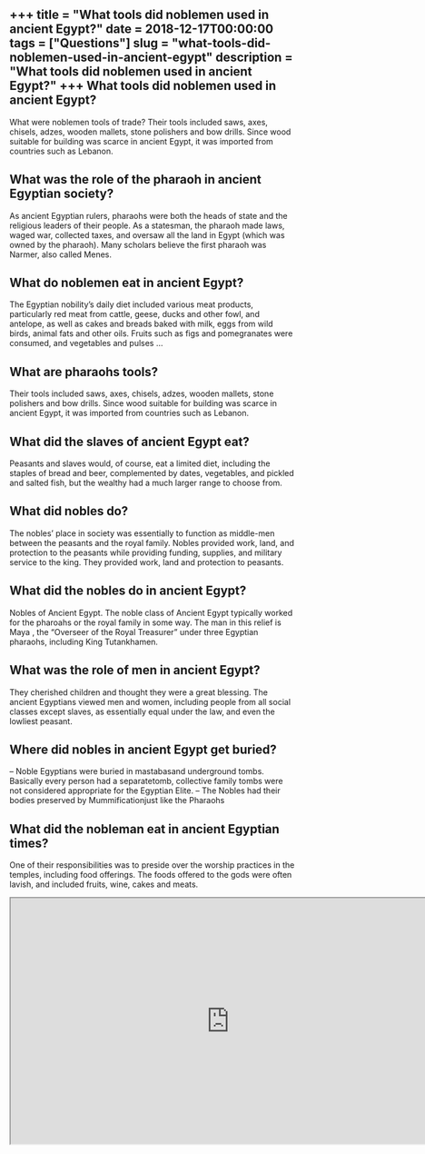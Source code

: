 +++
title = "What tools did noblemen used in ancient Egypt?"
date = 2018-12-17T00:00:00
tags = ["Questions"]
slug = "what-tools-did-noblemen-used-in-ancient-egypt"
description = "What tools did noblemen used in ancient Egypt?"
+++
What tools did noblemen used in ancient Egypt?
----------------------------------------------

What were noblemen tools of trade? Their tools included saws, axes, chisels, adzes, wooden mallets, stone polishers and bow drills. Since wood suitable for building was scarce in ancient Egypt, it was imported from countries such as Lebanon.

What was the role of the pharaoh in ancient Egyptian society?
-------------------------------------------------------------

As ancient Egyptian rulers, pharaohs were both the heads of state and the religious leaders of their people. As a statesman, the pharaoh made laws, waged war, collected taxes, and oversaw all the land in Egypt (which was owned by the pharaoh). Many scholars believe the first pharaoh was Narmer, also called Menes.

What do noblemen eat in ancient Egypt?
--------------------------------------

The Egyptian nobility’s daily diet included various meat products, particularly red meat from cattle, geese, ducks and other fowl, and antelope, as well as cakes and breads baked with milk, eggs from wild birds, animal fats and other oils. Fruits such as figs and pomegranates were consumed, and vegetables and pulses …

What are pharaohs tools?
------------------------

Their tools included saws, axes, chisels, adzes, wooden mallets, stone polishers and bow drills. Since wood suitable for building was scarce in ancient Egypt, it was imported from countries such as Lebanon.

What did the slaves of ancient Egypt eat?
-----------------------------------------

Peasants and slaves would, of course, eat a limited diet, including the staples of bread and beer, complemented by dates, vegetables, and pickled and salted fish, but the wealthy had a much larger range to choose from.

What did nobles do?
-------------------

The nobles’ place in society was essentially to function as middle-men between the peasants and the royal family. Nobles provided work, land, and protection to the peasants while providing funding, supplies, and military service to the king. They provided work, land and protection to peasants.

What did the nobles do in ancient Egypt?
----------------------------------------

Nobles of Ancient Egypt. The noble class of Ancient Egypt typically worked for the pharoahs or the royal family in some way. The man in this relief is Maya , the “Overseer of the Royal Treasurer” under three Egyptian pharaohs, including King Tutankhamen.

What was the role of men in ancient Egypt?
------------------------------------------

They cherished children and thought they were a great blessing. The ancient Egyptians viewed men and women, including people from all social classes except slaves, as essentially equal under the law, and even the lowliest peasant.

Where did nobles in ancient Egypt get buried?
---------------------------------------------

– Noble Egyptians were buried in mastabasand underground tombs. Basically every person had a separatetomb, collective family tombs were not considered appropriate for the Egyptian Elite. – The Nobles had their bodies preserved by Mummificationjust like the Pharaohs

What did the nobleman eat in ancient Egyptian times?
----------------------------------------------------

One of their responsibilities was to preside over the worship practices in the temples, including food offerings. The foods offered to the gods were often lavish, and included fruits, wine, cakes and meats.

<iframe allow="accelerometer; autoplay; clipboard-write; encrypted-media; gyroscope; picture-in-picture" allowfullscreen="" class="__youtube_prefs__  epyt-is-override  no-lazyload" data-no-lazy="1" data-origheight="433" data-origwidth="770" data-skipgform_ajax_framebjll="" height="433" id="_ytid_99586" loading="lazy" src="https://www.youtube.com/embed/gb5XLanQocM?enablejsapi=1&autoplay=0&cc_load_policy=0&cc_lang_pref=&iv_load_policy=1&loop=0&modestbranding=0&rel=1&fs=1&playsinline=0&autohide=2&theme=dark&color=red&controls=1&" title="YouTube player" width="770"></iframe>